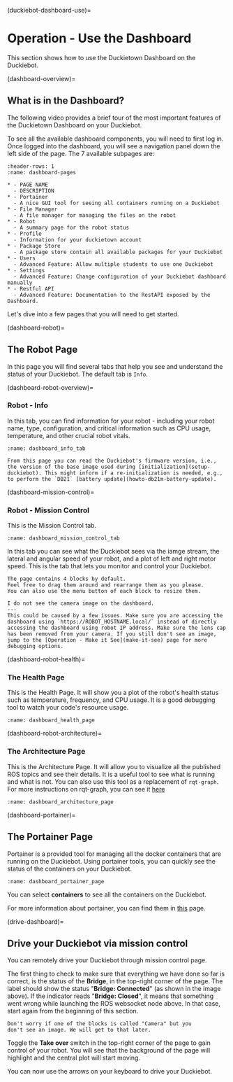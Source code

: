 (duckiebot-dashboard-use)=
# Operation - Use the Dashboard

This section shows how to use the Duckietown Dashboard on the Duckiebot.

(dashboard-overview)=
## What is in the Dashboard?

The following video provides a brief tour of the most important features
of the Duckietown Dashboard on your Duckiebot.

<div figure-id="fig:howto-dashboard-use" figure-caption="Dashboard operation tutorial.">
<dtvideo src="vimeo:527022343"/>
</div>

To see all the available dashboard components, you will need to first log in. Once logged into the dashboard, you will see a navigation panel down the left side of the page. The 7 available subpages are:


```{list-table}
:header-rows: 1
:name: dashboard-pages

* - PAGE NAME
  - DESCRIPTION
* - Portainer
  - A nice GUI tool for seeing all containers running on a Duckiebot
* - File Manager
  - A file manager for managing the files on the robot
* - Robot
  - A summary page for the robot status
* - Profile
  - Information for your duckietown account
* - Package Store
  - A package store contain all available packages for your Duckiebot
* - Users
  - Advanced Feature: Allow multiple students to use one Duckiebot
* - Settings
  - Advanced Feature: Change configuration of your Duckiebot dashboard manually
* - Restful API
  - Advanced Feature: Documentation to the RestAPI exposed by the Dashboard.
```

Let's dive into a few pages that you will need to get started.

(dashboard-robot)=
## The Robot Page

In this page you will find several tabs that help you see and understand the status of your Duckiebot. The default tab is `Info`.

(dashboard-robot-overview)=
### Robot - Info

In this tab, you can find information for your robot - including your robot name, type, configuration, and critical information such as CPU usage, temperature, and other crucial robot vitals.

```{figure} ../../_images/assembly_setup/dashboard_info.png
:name: dashboard_info_tab
```

```{note}
From this page you can read the Duckiebot's firmware version, i.e., the version of the base image used during [initialization](setup-duckiebot). This might inform if a re-initialization is needed, e.g., to perform the `DB21` [battery update](howto-db21m-battery-update).
```

(dashboard-mission-control)=
### Robot - Mission Control

This is the Mission Control tab.

```{figure} ../../_images/assembly_setup/dashboard_mission_control.png
:name: dashboard_mission_control_tab
```

In this tab you can see what the Duckiebot sees via the iamge stream, the lateral and angular speed of your robot, and a plot of left and right motor speed.
This is the tab that lets you monitor and control your Duckiebot.

```{tip}
The page contains 4 blocks by default.
Feel free to drag them around and rearrange them as you please.
You can also use the menu button of each block to resize them.
```

```{trouble}
I do not see the camera image on the dashboard.
---
This could be caused by a few issues. Make sure you are accessing the dashboard using `https://ROBOT_HOSTNAME.local/` instead of directly accessing the dashboard using robot IP address. Make sure the lens cap has been removed from your camera. If you still don't see an image, jump to the [Operation - Make it See](make-it-see) page for more debugging options.
```

(dashboard-robot-health)=
### The Health Page

This is the Health Page. It will show you a plot of the robot's health status such as temperature, frequency, and CPU usage. It is a good debugging tool to watch your code's resource usage.

```{figure} ../../_images/assembly_setup/dashboard-health.png
:name: dashboard_health_page
```

(dashboard-robot-architecture)=
### The Architecture Page

This is the Architecture Page. It will allow you to visualize all the published ROS topics and see their details. It is a useful tool to see what is running and what is not. You can also use this tool as a replacement of `rqt-graph`. For more instructions on rqt-graph, you can see it [here](rqt-graph-no-vnc)

```{figure} ../../_images/assembly_setup/dashboard-architecture.png
:name: dashboard_architecture_page
```

(dashboard-portainer)=
## The Portainer Page

Portainer is a provided tool for managing all the docker containers that are running on the Duckiebot. Using portainer tools, you can quickly see the status of the containers on your Duckiebot.

```{figure} ../../_images/assembly_setup/dashboard-portainer.png
:name: dashboard_portainer_page
```

You can select **containers** to see all the containers on the Duckiebot.

For more information about portainer, you can find them in [this](#sub:dashboard-portainer) page.

(drive-dashboard)=
## Drive your Duckiebot via mission control

You can remotely drive your Duckiebot through mission control page.

The first thing to check to make sure that everything we have done so far
is correct, is the status of the **Bridge**, in the top-right corner of the page.
The label should show the status "**Bridge: Connected**" (as shown in the image above).
If the indicator reads "**Bridge: Closed**", it means that something went wrong
while launching the ROS websocket node above. In that case, start again from
the beginning of this section.

```{note}
Don't worry if one of the blocks is called "Camera" but you
don't see an image. We will get to that later.
```

Toggle the **Take over** switch
in the top-right corner of the page to gain control of your robot.
You will see that the background of the page will highlight and the
central plot will start moving.

You can now use the arrows on your keyboard to drive your Duckiebot.
